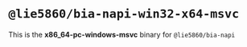 # `@lie5860/bia-napi-win32-x64-msvc`

This is the **x86_64-pc-windows-msvc** binary for `@lie5860/bia-napi`
